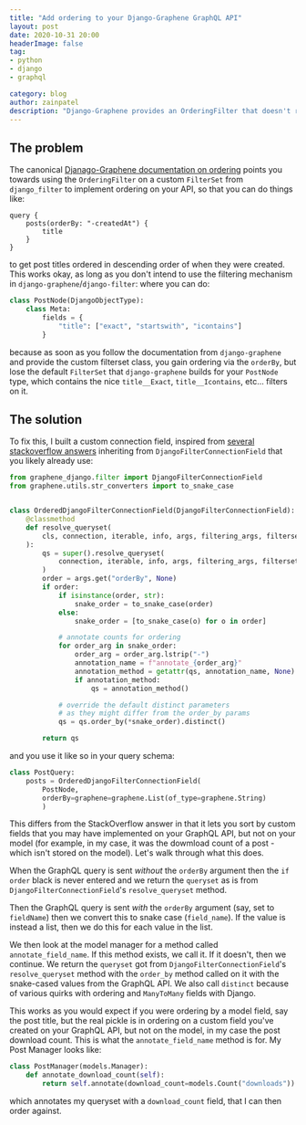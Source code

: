 ```yaml
---
title: "Add ordering to your Django-Graphene GraphQL API"
layout: post
date: 2020-10-31 20:00
headerImage: false
tag:
- python
- django
- graphql

category: blog
author: zainpatel
description: "Django-Graphene provides an OrderingFilter that doesn't really work if you use any other filtering features with Django. This post walks through how I worked around this and implemented an extensible ordering mechanism on my Django GraphQL API, including the ability to filter on custom fields (as opposed to only model fields)"
---
```


## The problem

The canonical [Djanago-Graphene documentation on ordering](https://docs.graphene-python.org/projects/django/en/latest/filtering/#ordering) points you towards using the `OrderingFilter` on a custom `FilterSet` from `django_filter` to implement ordering on your API, so that you can do things like:


```
query {
    posts(orderBy: "-createdAt") {
        title
    }
}
```

to get post titles ordered in descending order of when they were created. This works okay, as long as you don't intend to use the filtering mechanism in `django-graphene`/`django-filter`: where you can do:


```python
class PostNode(DjangoObjectType):
    class Meta:
        fields = {
            "title": ["exact", "startswith", "icontains"]
        }
```

because as soon as you follow the documentation from `django-graphene` and provide the custom filterset class, you gain ordering via the `orderBy`, but lose the default `FilterSet` that `django-graphene` builds for your `PostNode` type, which contains the nice `title__Exact`, `title__Icontains`, etc... filters on it.

## The solution

To fix this, I built a custom connection field, inspired from [several stackoverflow answers](https://stackoverflow.com/questions/57478464/django-graphene-relay-order-by-orderingfilter) inheriting from `DjangoFilterConnectionField` that you likely already use:


```python
from graphene_django.filter import DjangoFilterConnectionField
from graphene.utils.str_converters import to_snake_case


class OrderedDjangoFilterConnectionField(DjangoFilterConnectionField):
    @classmethod
    def resolve_queryset(
        cls, connection, iterable, info, args, filtering_args, filterset_class
    ):
        qs = super().resolve_queryset(
            connection, iterable, info, args, filtering_args, filterset_class
        )
        order = args.get("orderBy", None)
        if order:
            if isinstance(order, str):
                snake_order = to_snake_case(order)
            else:
                snake_order = [to_snake_case(o) for o in order]

            # annotate counts for ordering
            for order_arg in snake_order:
                order_arg = order_arg.lstrip("-")
                annotation_name = f"annotate_{order_arg}"
                annotation_method = getattr(qs, annotation_name, None)
                if annotation_method:
                    qs = annotation_method()

            # override the default distinct parameters
            # as they might differ from the order_by params
            qs = qs.order_by(*snake_order).distinct()

        return qs
```

and you use it like so in your query schema:

```python
class PostQuery:
    posts = OrderedDjangoFilterConnectionField(
        PostNode,
        orderBy=graphene=graphene.List(of_type=graphene.String)
        )
```

This differs from the StackOverflow answer in that it lets you sort by custom fields that you may have implemented on your GraphQL API, but not on your model (for example, in my case, it was the dowmload count of a post - which isn't stored on the model). Let's walk through what this does.

When the GraphQL query is sent _without_ the `orderBy` argument then the `if order` black is never entered and we return the `queryset` as is from `DjangoFilterConnectionField`'s `resolve_queryset` method.

Then the GraphQL query is sent _with_ the `orderBy` argument (say, set to `fieldName`) then we convert this to snake case (`field_name`). If the value is instead a list, then we do this for each value in the list.

We then look at the model manager for a method called `annotate_field_name`. If this method exists, we call it. If it doesn't, then we continue. We return the `queryset` got from `DjangoFilterConnectionField`'s `resolve_queryset` method with the `order_by` method called on it with the snake-cased values from the GraphQL API. We also call `distinct` because of various quirks with ordering and `ManyToMany` fields with Django.

This works as you would expect if you were ordering by a model field, say the post title, but the real pickle is in ordering on a custom field you've created on your GraphQL API, but not on the model, in my case the post download count. This is what the `annotate_field_name` method is for. My Post Manager looks like:


```python
class PostManager(models.Manager):
    def annotate_download_count(self):
        return self.annotate(download_count=models.Count("downloads"))
```

which annotates my queryset with a `download_count` field, that I can then order against.
